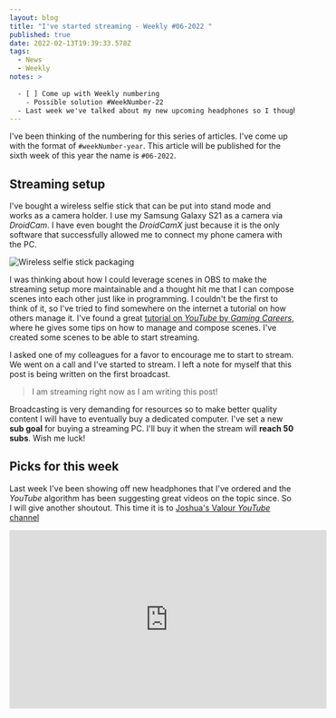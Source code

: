 ```yaml
---
layout: blog
title: "I've started streaming - Weekly #06-2022 "
published: true
date: 2022-02-13T19:39:33.578Z
tags:
  - News
  - Weekly
notes: >
  
  - [ ] Come up with Weekly numbering 
    - Possible solution #WeekNumber-22
  - Last week we've talked about my new upcoming headphones so I thought I would share another video I've liked. It's about different types of headphones and amplifiers https://www.youtube.com/watch?v=hoLMdrD5pi
---
```


I've been thinking of the numbering for this series of articles. I've come up with the format of `#weekNumber-year`. This article will be published for the sixth week of this year the name is `#06-2022`.

## Streaming setup

I've bought a wireless selfie stick that can be put into stand mode and works as a camera holder. I use my Samsung Galaxy S21 as a camera via *DroidCam*. I have even bought the *DroidCamX* just because it is the only software that successfully allowed me to connect my phone camera with the PC.

![Wireless selfie stick packaging](/images/uploads/20220212_120400.jpg "The packaging box of the wireless selfie stick")

I was thinking about how I could leverage scenes in OBS to make the streaming setup more maintainable and a thought hit me that I can compose scenes into each other just like in programming. I couldn't be the first to think of it, so I've tried to find somewhere on the internet a tutorial on how others manage it. I've found a great [tutorial on *YouTube* by 
*Gaming Careers*](https://www.youtube.com/watch?v=CvzAoqXtREw), where he gives some tips on how to manage and compose scenes. I've created some scenes to be able to start streaming.

I asked one of my colleagues for a favor to encourage me to start to stream. We went on a call and I've started to stream.
I left a note for myself that this post is being written on the first broadcast.

> I am streaming right now as I am writing this post!

Broadcasting is very demanding for resources so to make better quality content I will have to eventually buy a dedicated computer.
I've set a new **sub goal** for buying a streaming PC. I'll buy it when the stream will **reach 50 subs**. Wish me luck!

## Picks for this week

Last week I've been showing off new headphones that I've ordered and the *YouTube* algorithm has been suggesting great videos on the topic since. So I will give another shoutout. This time it is to [Joshua's Valour *YouTube* channel](https://www.youtube.com/channel/UCx9bOYEjkevIDYONBAstK-A)

<iframe width="560" height="315" src="https://www.youtube.com/embed/hoLMdrD5pic" title="YouTube video player" frameborder="0" allow="accelerometer; autoplay; clipboard-write; encrypted-media; gyroscope; picture-in-picture" allowfullscreen></iframe>
